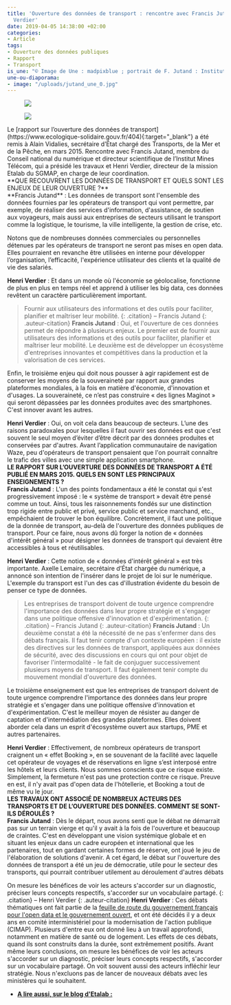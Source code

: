 ```yaml
---
title: 'Ouverture des données de transport : rencontre avec Francis Jutand et Henri
  Verdier'
date: 2019-04-05 14:38:00 +02:00
categories:
- Article
tags:
- Ouverture des données publiques
- Rapport
- Transport
is_une: "© Image de Une : madpixblue ; portrait de F. Jutand : Institut Mines-Télécom"
une-ou-diaporama:
- image: "/uploads/jutand_une_0.jpg"
---
```


<figure class='image-left' style='width: 30%; margin-right: 5px;'><img src="/uploads/f-jutand-0585-_0.jpg"/></figure><figure class='image-left' style='width: 30%; margin-right: 10px;'><img src="/uploads/henriverdier_03.jpg"/></figure>
Le [rapport sur l’ouverture des données de transport](https://www.ecologique-solidaire.gouv.fr/404){:target="_blank"} a été remis à Alain Vidalies, secrétaire d’État chargé des Transports, de la Mer et de la Pêche, en mars 2015. Rencontre avec Francis Jutand, membre du Conseil national du numérique et directeur scientifique de l’Institut Mines Télécom, qui a présidé les travaux et Henri Verdier, directeur de la mission Etalab du SGMAP, en charge de leur coordination.
<br>
**QUE RECOUVRENT LES DONNÉES DE TRANSPORT ET QUELS SONT LES ENJEUX DE LEUR OUVERTURE ?**
<br>
**Francis Jutand** : Les données de transport sont l'ensemble des données fournies par les opérateurs de transport qui vont permettre, par exemple, de réaliser des services d'information, d'assistance, de soutien aux voyageurs, mais aussi aux entreprises de secteurs utilisant le transport comme la logistique, le tourisme, la ville intelligente, la gestion de crise, etc.

Notons que de nombreuses données commerciales ou personnelles détenues par les opérateurs de transport ne seront pas mises en open data. Elles pourraient en revanche être utilisées en interne pour développer l’organisation, l’efficacité, l'expérience utilisateur des clients et la qualité de vie des salariés.

**Henri Verdier** : Et dans un monde où l'économie se géolocalise, fonctionne de plus en plus en temps réel et apprend à utiliser les big data, ces données revêtent un caractère particulièrement important.

> Fournir aux utilisateurs des informations et des outils pour faciliter, planifier et maîtriser leur mobilité.
{: .citation}
– Francis Jutand
{: .auteur-citation}
**Francis Jutand** : Oui, et l'ouverture de ces données permet de répondre à plusieurs enjeux. Le premier est de fournir aux utilisateurs des informations et des outils pour faciliter, planifier et maîtriser leur mobilité. Le deuxième est de développer un écosystème d'entreprises innovantes et compétitives dans la production et la valorisation de ces services.

Enfin, le troisième enjeu qui doit nous pousser à agir rapidement est de conserver les moyens de la souveraineté par rapport aux grandes plateformes mondiales, à la fois en matière d'économie, d'innovation et d'usages. La souveraineté, ce n’est pas construire  « des lignes Maginot » qui seront dépassées par les données produites avec des smartphones. C'est innover avant les autres.

**Henri Verdier** : Oui, on voit cela dans beaucoup de secteurs. L’une des raisons paradoxales pour lesquelles il faut ouvrir ses données est que c'est souvent le seul moyen d’éviter d’être décrit par des données produites et conservées par d'autres. Avant l’application communautaire de navigation Waze, peu d'opérateurs de transport pensaient que l'on pourrait connaître le trafic des villes avec une simple application smartphone.
<br>
**LE RAPPORT SUR L’OUVERTURE DES DONNÉES DE TRANSPORT A ÉTÉ PUBLIÉ EN MARS 2015. QUELS EN SONT LES PRINCIPAUX ENSEIGNEMENTS ?**
<br>
**Francis Jutand** : L'un des points fondamentaux a été le constat qui s'est progressivement imposé : le « système de transport » devait être pensé comme un tout. Ainsi, tous les raisonnements fondés sur une distinction trop rigide entre public et privé, service public et service marchand, etc., empêchaient de trouver le bon équilibre. Concrètement, il faut une politique de la donnée de transport, au-delà de l'ouverture des données publiques de transport. Pour ce faire, nous avons dû forger la notion de « données d'intérêt général » pour désigner les données de transport qui devaient être accessibles à tous et réutilisables.

**Henri Verdier** : Cette notion de « données d'intérêt général » est très importante. Axelle Lemaire, secrétaire d’État chargée du numérique, a annoncé son intention de l'insérer dans le projet de loi sur le numérique. L'exemple du transport est l'un des cas d'illustration évidente du besoin de penser ce type de données.

> Les entreprises de transport doivent de toute urgence comprendre l'importance des données dans leur propre stratégie et s'engager dans une politique offensive d'innovation et d'expérimentation.
{: .citation}
– Francis Jutand
{: .auteur-citation}
**Francis Jutand** : Un deuxième constat a été la nécessité de ne pas s'enfermer dans des débats français. Il faut tenir compte d'un contexte européen : il existe des directives sur les données de transport, appliquées aux données de sécurité, avec des discussions en cours qui ont pour objet de favoriser l'intermodalité - le fait de conjuguer successivement plusieurs moyens de transport. Il faut également tenir compte du mouvement mondial d'ouverture des données.

Le troisième enseignement est que les entreprises de transport doivent de toute urgence comprendre l'importance des données dans leur propre stratégie et s'engager dans une politique offensive d'innovation et d'expérimentation. C'est le meilleur moyen de résister au danger de captation et d'intermédiation des grandes plateformes. Elles doivent aborder cela dans un esprit d'écosystème ouvert aux startups, PME et autres partenaires.

**Henri Verdier** : Effectivement, de nombreux opérateurs de transport craignent un « effet Booking », en se souvenant de la facilité avec laquelle cet opérateur de voyages et de réservations en ligne s’est interposé entre les hôtels et leurs clients. Nous sommes conscients que ce risque existe. Simplement, la fermeture n'est pas une protection contre ce risque. Preuve en est, il n'y avait pas d'open data de l'hôtellerie, et Booking a tout de même vu le jour.
<br>
**LES TRAVAUX ONT ASSOCIÉ DE NOMBREUX ACTEURS DES TRANSPORTS ET DE L’OUVERTURE DES DONNÉES. COMMENT SE SONT-ILS DÉROULÉS ?**
<br>
**Francis Jutand** : Dès le départ, nous avons senti que le débat ne démarrait pas sur un terrain vierge et qu'il y avait à la fois de l'ouverture et beaucoup de craintes. C'est en développant une vision systémique globale et en situant les enjeux dans un cadre européen et international que les partenaires, tout en gardant certaines formes de réserve, ont joué le jeu de l'élaboration de solutions d'avenir. A cet égard, le débat sur l'ouverture des données de transport a été un jeu de démocratie, utile pour le secteur des transports, qui pourrait contribuer utilement au déroulement d'autres débats

On mesure les bénéfices de voir les acteurs s'accorder sur un diagnostic, préciser leurs concepts respectifs, s'accorder sur un vocabulaire partagé.
{: .citation}
– Henri Verdier
{: .auteur-citation}
**Henri Verdier** : Ces débats thématiques ont fait partie de la [feuille de route du gouvernement français pour l'open data et le gouvernement ouvert](https://www.etalab.gouv.fr/en/lafeuillederoutedugouvernementenmatieredouvertureetdepartagedesdonneespubliques), et ont été décidés il y a deux ans en comité interministériel pour la modernisation de l'action publique (CIMAP). Plusieurs d'entre eux ont donné lieu à un travail approfondi, notamment en matière de santé ou de logement. Les effets de ces débats, quand ils sont construits dans la durée, sont extrêmement positifs. Avant même leurs conclusions, on mesure les bénéfices de voir les acteurs s'accorder sur un diagnostic, préciser leurs concepts respectifs, s'accorder sur un vocabulaire partagé. On voit souvent aussi des acteurs infléchir leur stratégie. Nous n'excluons pas de lancer de nouveaux débats avec les ministères qui le souhaitent.
<br>
* [**A lire aussi, sur le blog d'Etalab :**](https://www.etalab.gouv.fr/remise-officielle-du-rapport-sur-louverture-des-donnees-de-transport) 

